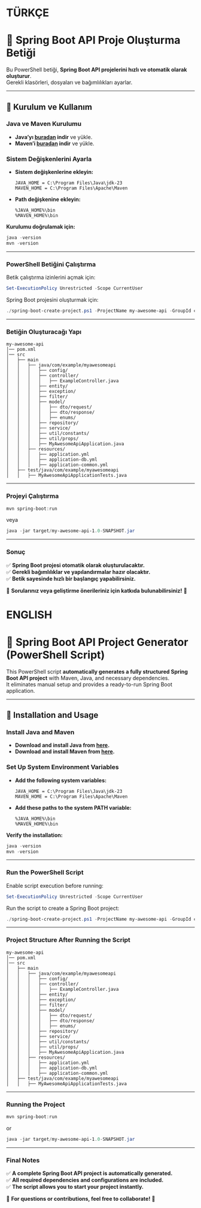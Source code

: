 # TÜRKÇE

# 🚀 Spring Boot API Proje Oluşturma Betiği

Bu PowerShell betiği, **Spring Boot API projelerini hızlı ve otomatik olarak oluşturur**.  
Gerekli klasörleri, dosyaları ve bağımlılıkları ayarlar.  

---

## 📌 Kurulum ve Kullanım  

### **Java ve Maven Kurulumu**  
- **Java’yı [buradan](https://jdk.java.net/) indir** ve yükle.  
- **Maven’i [buradan](https://maven.apache.org/download.cgi) indir** ve yükle.  

### **Sistem Değişkenlerini Ayarla**  
- **Sistem değişkenlerine ekleyin:**  
  ```
  JAVA_HOME = C:\Program Files\Java\jdk-23
  MAVEN_HOME = C:\Program Files\Apache\Maven
  ```
- **Path değişkenine ekleyin:**  
  ```
  %JAVA_HOME%\bin  
  %MAVEN_HOME%\bin  
  ```

**Kurulumu doğrulamak için:**  
```powershell
java -version  
mvn -version  
```

---

### **PowerShell Betiğini Çalıştırma**  

Betik çalıştırma izinlerini açmak için:  
```powershell
Set-ExecutionPolicy Unrestricted -Scope CurrentUser  
```

Spring Boot projesini oluşturmak için:  
```powershell
./spring-boot-create-project.ps1 -ProjectName my-awesome-api -GroupId com.example -ArtifactId my-awesome-api  
```

---

### **Betiğin Oluşturacağı Yapı**  

```
my-awesome-api  
│── pom.xml  
│── src  
│   ├── main  
│   │   ├── java/com/example/myawesomeapi  
│   │   │   ├── config/  
│   │   │   ├── controller/  
│   │   │   │   ├── ExampleController.java  
│   │   │   ├── entity/  
│   │   │   ├── exception/  
│   │   │   ├── filter/  
│   │   │   ├── model/  
│   │   │   │   ├── dto/request/  
│   │   │   │   ├── dto/response/  
│   │   │   │   ├── enums/  
│   │   │   ├── repository/  
│   │   │   ├── service/  
│   │   │   ├── util/constants/  
│   │   │   ├── util/props/  
│   │   │   ├── MyAwesomeApiApplication.java  
│   │   ├── resources/  
│   │   │   ├── application.yml  
│   │   │   ├── application-db.yml  
│   │   │   ├── application-common.yml  
│   ├── test/java/com/example/myawesomeapi  
│   │   ├── MyAwesomeApiApplicationTests.java  
```

---

### **Projeyi Çalıştırma**  

```powershell
mvn spring-boot:run  
```
veya  
```powershell
java -jar target/my-awesome-api-1.0-SNAPSHOT.jar  
```

---

### **Sonuç**  

✅ **Spring Boot projesi otomatik olarak oluşturulacaktır.**  
✅ **Gerekli bağımlılıklar ve yapılandırmalar hazır olacaktır.**  
✅ **Betik sayesinde hızlı bir başlangıç yapabilirsiniz.**  

📌 **Sorularınız veya geliştirme önerileriniz için katkıda bulunabilirsiniz!** 🚀  


# ENGLISH
# 🚀 Spring Boot API Project Generator (PowerShell Script)

This PowerShell script **automatically generates a fully structured Spring Boot API project** with Maven, Java, and necessary dependencies.  
It eliminates manual setup and provides a ready-to-run Spring Boot application.  

---

## 📌 Installation and Usage  

### **Install Java and Maven**  
- **Download and install Java from [here](https://jdk.java.net/).**  
- **Download and install Maven from [here](https://maven.apache.org/download.cgi).**  

### **Set Up System Environment Variables**  
- **Add the following system variables:**  
  ```
  JAVA_HOME = C:\Program Files\Java\jdk-23
  MAVEN_HOME = C:\Program Files\Apache\Maven
  ```
- **Add these paths to the system PATH variable:**  
  ```
  %JAVA_HOME%\bin  
  %MAVEN_HOME%\bin  
  ```

**Verify the installation:**  
```powershell
java -version  
mvn -version  
```

---

### **Run the PowerShell Script**  

Enable script execution before running:  
```powershell
Set-ExecutionPolicy Unrestricted -Scope CurrentUser  
```

Run the script to create a Spring Boot project:  
```powershell
./spring-boot-create-project.ps1 -ProjectName my-awesome-api -GroupId com.example -ArtifactId my-awesome-api  
```

---

### **Project Structure After Running the Script**  

```
my-awesome-api  
│── pom.xml  
│── src  
│   ├── main  
│   │   ├── java/com/example/myawesomeapi  
│   │   │   ├── config/  
│   │   │   ├── controller/  
│   │   │   │   ├── ExampleController.java  
│   │   │   ├── entity/  
│   │   │   ├── exception/  
│   │   │   ├── filter/  
│   │   │   ├── model/  
│   │   │   │   ├── dto/request/  
│   │   │   │   ├── dto/response/  
│   │   │   │   ├── enums/  
│   │   │   ├── repository/  
│   │   │   ├── service/  
│   │   │   ├── util/constants/  
│   │   │   ├── util/props/  
│   │   │   ├── MyAwesomeApiApplication.java  
│   │   ├── resources/  
│   │   │   ├── application.yml  
│   │   │   ├── application-db.yml  
│   │   │   ├── application-common.yml  
│   ├── test/java/com/example/myawesomeapi  
│   │   ├── MyAwesomeApiApplicationTests.java  
```

---

### **Running the Project**  

```powershell
mvn spring-boot:run  
```
or  
```powershell
java -jar target/my-awesome-api-1.0-SNAPSHOT.jar  
```

---

### **Final Notes**  

✅ **A complete Spring Boot API project is automatically generated.**  
✅ **All required dependencies and configurations are included.**  
✅ **The script allows you to start your project instantly.**  

📌 **For questions or contributions, feel free to collaborate!** 🚀  
